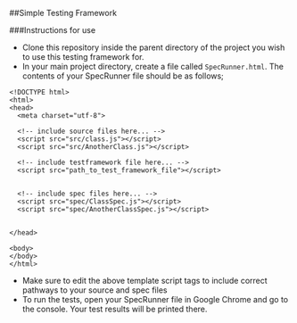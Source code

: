 ##Simple Testing Framework

###Instructions for use
- Clone this repository inside the parent directory of the project you wish to use this testing framework for.
- In your main project directory, create a file called ```SpecRunner.html```. The contents of your SpecRunner file should be as follows;

```
<!DOCTYPE html>
<html>
<head>
  <meta charset="utf-8">

  <!-- include source files here... -->
  <script src="src/class.js"></script>
  <script src="src/AnotherClass.js"></script>

  <!-- include testframework file here... -->
  <script src="path_to_test_framework_file"></script>


  <!-- include spec files here... -->
  <script src="spec/ClassSpec.js"></script>
  <script src="spec/AnotherClassSpec.js"></script>


</head>

<body>
</body>
</html>
```

- Make sure to edit the above template script tags to include correct pathways to your source and spec files
- To run the tests, open your SpecRunner file in Google Chrome and go to the console. Your test results will be printed there.
